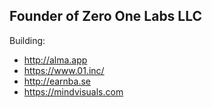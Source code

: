 ## Founder of Zero One Labs LLC

Building: 
* http://alma.app
* https://www.01.inc/
* http://earnba.se
* https://mindvisuals.com
